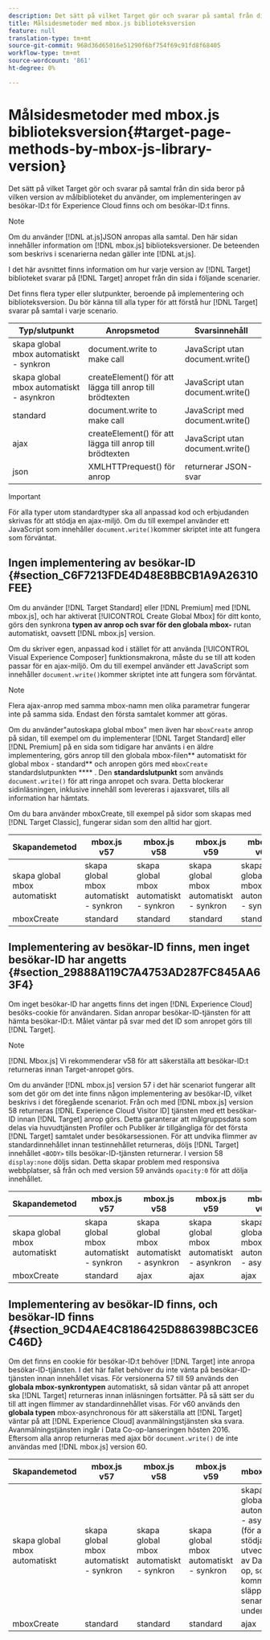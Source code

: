 ```yaml
---
description: Det sätt på vilket Target gör och svarar på samtal från din sida beror på vilken version av målbiblioteket du använder, om implementeringen av besökar-ID:t för Experience Cloud finns och om besökar-ID:t finns.
title: Målsidesmetoder med mbox.js biblioteksversion
feature: null
translation-type: tm+mt
source-git-commit: 968d36d65016e51290f6bf754f69c91fd8f68405
workflow-type: tm+mt
source-wordcount: '861'
ht-degree: 0%

---
```



# Målsidesmetoder med mbox.js biblioteksversion{#target-page-methods-by-mbox-js-library-version}

Det sätt på vilket Target gör och svarar på samtal från din sida beror på vilken version av målbiblioteket du använder, om implementeringen av besökar-ID:t för Experience Cloud finns och om besökar-ID:t finns.

>[!NOTE]
>
>Om du använder [!DNL at.js]JSON anropas alla samtal. Den här sidan innehåller information om [!DNL mbox.js] biblioteksversioner. De beteenden som beskrivs i scenarierna nedan gäller inte [!DNL at.js].

I det här avsnittet finns information om hur varje version av [!DNL Target] biblioteket svarar på [!DNL Target] anropet från din sida i följande scenarier.

Det finns flera typer eller slutpunkter, beroende på implementering och biblioteksversion. Du bör känna till alla typer för att förstå hur [!DNL Target] svarar på samtal i varje scenario.

| Typ/slutpunkt | Anropsmetod | Svarsinnehåll |
|--- |--- |--- |
| skapa global mbox automatiskt - synkron | document.write to make call | JavaScript utan document.write() |
| skapa global mbox automatiskt - asynkron | createElement() för att lägga till anrop till brödtexten | JavaScript utan document.write() |
| standard | document.write to make call | JavaScript med document.write() |
| ajax | createElement() för att lägga till anrop till brödtexten | JavaScript utan document.write() |
| json | XMLHTTPrequest() för anrop | returnerar JSON-svar |

>[!IMPORTANT]
>
>För alla typer utom standardtyper ska all anpassad kod och erbjudanden skrivas för att stödja en ajax-miljö. Om du till exempel använder ett JavaScript som innehåller `document.write()`kommer skriptet inte att fungera som förväntat.

## Ingen implementering av besökar-ID {#section_C6F7213FDE4D48E8BBCB1A9A26310FEE}

Om du använder [!DNL Target Standard] eller [!DNL Premium] med [!DNL mbox.js], och har aktiverat [!UICONTROL Create Global Mbox] för ditt konto, görs den synkrona **typen av anrop och svar för den globala mbox-** rutan automatiskt, oavsett [!DNL mbox.js] version.

Om du skriver egen, anpassad kod i stället för att använda [!UICONTROL Visual Experience Composer] funktionsmakrona, måste du se till att koden passar för en ajax-miljö. Om du till exempel använder ett JavaScript som innehåller `document.write()`kommer skriptet inte att fungera som förväntat.

>[!NOTE]
>
>Flera ajax-anrop med samma mbox-namn men olika parametrar fungerar inte på samma sida. Endast den första samtalet kommer att göras.

Om du använder&quot;autoskapa global mbox&quot; men även har `mboxCreate` anrop på sidan, till exempel om du implementerar [!DNL Target Standard] eller [!DNL Premium] på en sida som tidigare har använts i en äldre implementering, görs anrop till den globala mbox-filen** automatiskt för global mbox - standard** och anropen görs med `mboxCreate` standardslutpunkten **** . Den **standardslutpunkt** som används `document.write()` för att ringa anropet och svara. Detta blockerar sidinläsningen, inklusive innehåll som levereras i ajaxsvaret, tills all information har hämtats.

Om du bara använder mboxCreate, till exempel på sidor som skapas med [!DNL Target Classic], fungerar sidan som den alltid har gjort.

| Skapandemetod | mbox.js v57 | mbox.js v58 | mbox.js v59 | mbox.js v60 |
|---|---|---|---|---|
| skapa global mbox automatiskt | skapa global mbox automatiskt - synkron | skapa global mbox automatiskt - synkron | skapa global mbox automatiskt - synkron | skapa global mbox automatiskt - synkron |
| mboxCreate | standard | standard | standard | standard |

## Implementering av besökar-ID finns, men inget besökar-ID har angetts {#section_29888A119C7A4753AD287FC845AA63F4}

Om inget besökar-ID har angetts finns det ingen [!DNL Experience Cloud] besöks-cookie för användaren. Sidan anropar besökar-ID-tjänsten för att hämta besökar-ID:t. Målet väntar på svar med det ID som anropet görs till [!DNL Target].

>[!NOTE]
>
>[!DNL Mbox.js] Vi rekommenderar v58 för att säkerställa att besökar-ID:t returneras innan Target-anropet görs.

Om du använder [!DNL mbox.js] version 57 i det här scenariot fungerar allt som det gör om det inte finns någon implementering av besökar-ID, vilket beskrivs i det föregående scenariot. Från och med [!DNL mbox.js] version 58 returneras [!DNL Experience Cloud Visitor ID] tjänsten med ett besökar-ID innan [!DNL Target] anrop görs. Detta garanterar att målgruppsdata som delas via huvudtjänsten Profiler och Publiker är tillgängliga för det första [!DNL Target] samtalet under besökarsessionen. För att undvika flimmer av standardinnehållet innan testinnehållet returneras, döljs [!DNL Target] innehållet `<BODY>` tills besökar-ID-tjänsten returnerar. I version 58 `display:none` döljs sidan. Detta skapar problem med responsiva webbplatser, så från och med version 59 används `opacity:0` för att dölja innehållet.

| Skapandemetod | mbox.js v57 | mbox.js v58 | mbox.js v59 | mbox.js v60 |
|---|---|---|---|---|
| skapa global mbox automatiskt | skapa global mbox automatiskt - synkron | skapa global mbox automatiskt - asynkron | skapa global mbox automatiskt - asynkron | skapa global mbox automatiskt - asynkron |
| mboxCreate | standard | ajax | ajax | ajax |

## Implementering av besökar-ID finns, och besökar-ID finns {#section_9CD4AE4C8186425D886398BC3CE6C46D}

Om det finns en cookie för besökar-ID:t behöver [!DNL Target] inte anropa besökar-ID-tjänsten. I det här fallet behöver du inte vänta på besökar-ID-tjänsten innan innehållet visas. För versionerna 57 till 59 används den **globala mbox-synkrontypen** automatiskt, så sidan väntar på att anropet ska [!DNL Target] returneras innan inläsningen fortsätter. På så sätt ser du till att ingen flimmer av standardinnehållet visas. För v60 används den **globala typen** mbox-asynchronous för att säkerställa att [!DNL Target] väntar på att [!DNL Experience Cloud] avanmälningstjänsten ska svara. Avanmälningstjänsten ingår i Data Co-op-lanseringen hösten 2016. Eftersom alla anrop returneras med ajax bör `document.write()` de inte användas med [!DNL mbox.js] version 60.

| Skapandemetod | mbox.js v57 | mbox.js v58 | mbox.js v59 | mbox.js v60 |
|---|---|---|---|---|
| skapa global mbox automatiskt | skapa global mbox automatiskt - synkron | skapa global mbox automatiskt - synkron | skapa global mbox automatiskt - synkron | skapa en global mbox automatiskt - asynkron (för att stödja utvecklingen av Data Co-op, som kommer att släppas senare under 2016) |
| mboxCreate | standard | standard | standard | ajax |